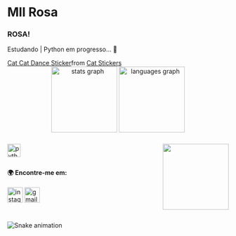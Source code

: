 # Mll Rosa  
### ROSA!
Estudando | Python em progresso... 🚀



<div class="tenor-gif-embed" data-postid="9479858744498632218" data-share-method="host" data-aspect-ratio="1" data-width="100%"><a href="https://tenor.com/view/cat-cat-dance-gif-9479858744498632218">Cat Cat Dance Sticker</a>from <a href="https://tenor.com/search/cat-stickers">Cat Stickers</a></div> <script type="text/javascript" async src="https://tenor.com/embed.js"></script>



<div align="center">
  <img src="https://github-readme-stats.vercel.app/api?username=maurodesouza&hide_title=false&hide_rank=false&show_icons=true&include_all_commits=true&count_private=true&disable_animations=false&theme=dracula&locale=en&hide_border=false" height="150" alt="stats graph"  />
  <img src="https://github-readme-stats.vercel.app/api/top-langs?username=maurodesouza&locale=en&hide_title=false&layout=compact&card_width=320&langs_count=5&theme=dracula&hide_border=false" height="150" alt="languages graph"  />
</div>

###

<img align="right" height="150" src="https://www.google.com/url?sa=i&url=https%3A%2F%2Fwww.pngwing.com%2Fpt%2Ffree-png-dcrnz&psig=AOvVaw2mire1QCz2mNevJ1b16hGB&ust=1761767390011000&source=images&cd=vfe&opi=89978449&ved=0CBUQjRxqFwoTCKiOqfnUx5ADFQAAAAAdAAAAABAU"  />

###

<div align="left">
  <img src="https://cdn.jsdelivr.net/gh/devicons/devicon/icons/python/python-original.svg" height="30" alt="python logo"  />
  <img width="12" />
</div>

###
#### 🌍 Encontre-me em:
<div align="left">
  <img src="https://img.shields.io/static/v1?message=Instagram&logo=instagram&label=&color=E4405F&logoColor=white&labelColor=&style=for-the-badge" height="35" alt="instagram logo"  />
  <img src="https://img.shields.io/static/v1?message=Gmail&logo=gmail&label=&color=D14836&logoColor=white&labelColor=&style=for-the-badge" height="35" alt="gmail logo"  />
</div>

###

<br clear="both">

<img src="https://raw.githubusercontent.com/maurodesouza/maurodesouza/output/snake.svg" alt="Snake animation" />

###